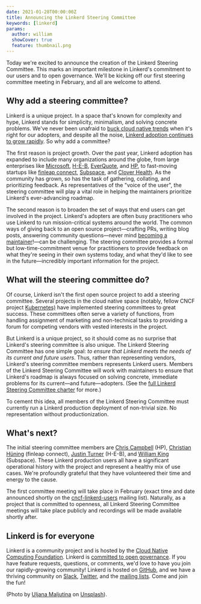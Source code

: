 ```yaml
---
date: 2021-01-28T00:00:00Z
title: Announcing the Linkerd Steering Committee
keywords: [linkerd]
params:
  author: william
  showCover: true
  feature: thumbnail.png
---
```


Today we're excited to announce the creation of the Linkerd Steering Committee.
This marks an important milestone in Linkerd's commitment to our users and to
open governance. We'll be kicking off our first steering committee meeting in
February, and all are welcome to attend.

## Why add a steering committee?

Linkerd is a unique project. In a space that's known for complexity and hype,
Linkerd stands for simplicity, minimalism, and solving concrete problems. We've
never been unafraid to [buck cloud native
trends](https://linkerd.io/2020/12/03/why-linkerd-doesnt-use-envoy/) when it's
right for our adopters, and despite all the noise, [Linkerd adoption continues
to grow rapidly](https://github.com/linkerd/linkerd2/blob/main/ADOPTERS.md). So
why add a committee?

The first reason is project growth. Over the past year, Linkerd adoption has
expanded to include many organizations around the globe, from large enterprises
like [Microsoft](https://microsoft.com), [H-E-B](https://heb.com),
[EverQuote](https://everquote.com), and [HP](https://hp.com), to fast-moving
startups like [finleap connect](https://connect.finleap.com/),
[Subspace](https://subspace.com/), and [Clover
Health](https://cloverhealth.com/). As the community has grown, so has the task
of gathering, collating, and prioritizing feedback. As representatives of the
"voice of the user", the steering committee will play a vital role in helping
the maintainers prioritize Linkerd's ever-advancing roadmap.

The second reason is to broaden the set of ways that end users can
get involved in the project. Linkerd's adopters are often busy practitioners
who use Linkerd to run mission-critical systems around the world. The common
ways of giving back to an open source project—crafting PRs, writing blog posts,
answering community questions—never mind [becoming a
maintainer](https://github.com/linkerd/linkerd2/blob/main/GOVERNANCE.md#becoming-a-maintainer)!—can
be challenging. The steering committee provides a formal but
low-time-commitment venue for practitioners to provide feedback on what they're
seeing in their own systems today, and what they'd like to see in the
future—incredibly important information for the project.

## What will the steering committee do?

Of course, Linkerd isn't the first open source project to add a steering
committee.  Several projects in the cloud native space (notably, fellow CNCF
project [Kubernetes)](https://github.com/kubernetes/steering) have implemented
steering committees to great success. These committees often serve a variety of
functions, from handling assignment of marketing and non-technical tasks to
providing a forum for competing vendors with vested interests in the project.

But Linkerd is a unique project, so it should come as no surprise that
Linkerd's steering committee is also unique. The Linkerd Steering Committee has
one simple goal: _to ensure that Linkerd meets the needs of its current and
future users_. Thus, rather than representing vendors, Linkerd's steering
committee members represents Linkerd users. Members of the Linkerd Steering
Committee will work with maintainers to ensure that Linkerd's roadmap is always
focused on solving concrete, immediate problems for its current—and
future—adopters. (See the [full Linkerd Steering Committee
charter](https://github.com/linkerd/linkerd2/blob/main/STEERING.md) for more.)

To cement this idea, all members of the Linkerd Steering Committee must
currently run a Linkerd production deployment of non-trivial size. No
representation without productionization.

## What's next?

The initial steering committee members are [Chris
Campbell](https://github.com/campbel) (HP), [Christian
Hüning](https://github.com/christianhuening) (finleap connect), [Justin
Turner](https://github.com/justin-turner-heb) (H-E-B), and [William
King](https://github.com/quentusrex) (Subspace).  These Linkerd production
users all have a significant operational history with the project and represent
a healthy mix of use cases. We're profoundly grateful that they have
volunteered their time and energy to the cause.

The first committee meeting will take place in February (exact time and date
announced shortly on the
[cncf-linkerd-users](https://lists.cncf.io/g/cncf-linkerd-users) mailing list).
Naturally, as a project that is committed to openness, all Linkerd Steering
Committee meetings will take place publicly and recordings will be made
available shortly after.

## Linkerd is for everyone

Linkerd is a community project and is hosted by the
[Cloud Native Computing Foundation](https://cncf.io/). Linkerd is
[committed to open governance](https://linkerd.io/2019/10/03/linkerds-commitment-to-open-governance/).
If you have feature requests, questions, or comments, we'd love to have you join
our rapidly-growing community! Linkerd is hosted on
[GitHub](https://github.com/linkerd/), and we have a thriving community on
[Slack](https://slack.linkerd.io/), [Twitter](https://twitter.com/linkerd), and
the [mailing lists](https://linkerd.io/2/get-involved/). Come and join the fun!

(Photo by
[Uljana Maljutina](https://unsplash.com/@anajlu?utm_source=unsplash&utm_medium=referral&utm_content=creditCopyText)
on
[Unsplash](https://unsplash.com/s/photos/animal-listening?utm_source=unsplash&utm_medium=referral&utm_content=creditCopyText)).
